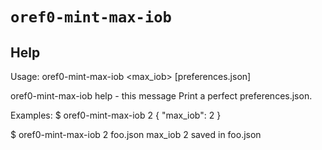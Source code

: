# `oref0-mint-max-iob`

## Help
Usage:
oref0-mint-max-iob <max_iob> [preferences.json]

oref0-mint-max-iob help - this message
Print a perfect preferences.json.


Examples:
$ oref0-mint-max-iob 2
{
  "max_iob": 2
}

$ oref0-mint-max-iob 2 foo.json
max_iob 2 saved in foo.json
